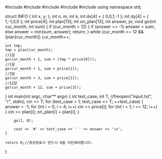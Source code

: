 #include <iostream>
#include <vector>
#include <algorithm>
#include <cmath>
#include <cstring>
using namespace std;

struct INFO {
	int x, y;
};
int n, m;
int k;
int dx[4] = { 0,0,1,-1 };
int dy[4] = { 1,-1,0,0 };
int price[4];
int plan[13];
int ori_plan[13];
int answer, pi;
void go(int cur_month, int sum)
{
	if (cur_month > 12) {
		if (answer == -1)
			answer = sum;
		else
			answer = min(sum, answer);
		return;
	}
	while (cur_month <= 12 && !plan[cur_month])
		cur_month++;

	int tmp;
	tmp = plan[cur_month];
	//1일
	go(cur_month + 1, sum + (tmp * price[0]));
	//1달
	go(cur_month + 1, sum + price[1]);
	//3달
	go(cur_month + 3, sum + price[2]);
	//12달
	go(cur_month + 12, sum + price[3]);
}
int main(int argc, char** argv)
{
	int test_case;
	int T;
	//freopen("input.txt", "r", stdin);
	cin >> T;
	for (test_case = 1; test_case <= T; ++test_case)
	{
		answer = -1;
		for (int i = 0; i < 4; i++)
			cin >> price[i];
		for (int i = 1; i <= 12; i++) {
			cin >> plan[i];
			ori_plan[i] = plan[i];
		}
			
		

		go(1, 0);
		
		cout << '#' << test_case << ' ' << answer << '\n';
	}

	return 0;//정상종료시 반드시 0을 리턴해야합니다.
}

